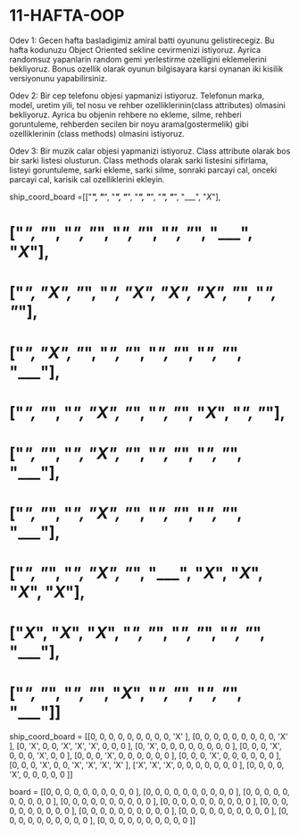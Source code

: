# 11-HAFTA-OOP
Odev 1: Gecen hafta basladigimiz amiral batti oyununu gelistirecegiz. 
Bu hafta kodunuzu Object Oriented sekline cevirmenizi istiyoruz.
 Ayrica randomsuz yapanlarin random gemi yerlestirme ozelligini eklemelerini bekliyoruz. 
Bonus ozellik olarak oyunun bilgisayara karsi oynanan iki kisilik versiyonunu yapabilirsiniz. 

Odev 2:
Bir cep telefonu objesi yapmanizi istiyoruz. 
Telefonun marka, model, uretim yili, tel nosu ve rehber 
ozelliklerinin(class attributes) olmasini bekliyoruz. 
Ayrica bu objenin rehbere no ekleme, silme, rehberi goruntuleme, 
rehberden secilen bir noyu arama(gostermelik) gibi ozelliklerinin 
(class methods) olmasini istiyoruz. 

Odev 3:
Bir muzik calar objesi yapmanizi istiyoruz. Class attribute olarak bos bir sarki listesi 
 olusturun. Class methods olarak sarki listesini sifirlama, listeyi goruntuleme, sarki ekleme, 
sarki silme, sonraki parcayi cal, onceki parcayi cal, karisik cal ozelliklerini ekleyin.

 ship_coord_board =[["___", "___", "___", "___", "___", "___", "___", "___", "___", "_X_"],
#                    ["___", "___", "___", "___", "___", "___", "___", "___", "___", "_X_"],
#                    ["___", "_X_", "___", "___", "_X_", "_X_", "_X_", "___", "___", "___"],
#                    ["___", "_X_", "___", "___", "___", "___", "___", "___", "___", "___"],
#                    ["___", "___", "___", "_X_", "___", "___", "___", "_X_", "___", "___"],
#                    ["___", "___", "___", "_X_", "___", "___", "___", "___", "___", "___"],
#                    ["___", "___", "___", "_X_", "___", "___", "___", "___", "___", "___"],
#                    ["___", "___", "___", "_X_", "___", "___", "_X_", "_X_", "_X_", "_X_"],
#                    ["_X_", "_X_", "_X_", "___", "___", "___", "___", "___", "___", "___"],
#                    ["___", "___", "___", "___", "_X_", "___", "___", "___", "___", "___"]]


ship_coord_board = [[0, 0, 0, 0, 0, 0, 0, 0, 0, 'X' ],
                    [0, 0, 0, 0, 0, 0, 0, 0, 0, 'X' ],
                    [0, 'X', 0, 0, 'X', 'X', 'X', 0, 0, 0 ],
                    [0, 'X', 0, 0, 0, 0, 0, 0, 0, 0 ],
                    [0, 0, 0, 'X', 0, 0, 0, 'X', 0, 0 ],
                    [0, 0, 0, 'X', 0, 0, 0, 0, 0, 0 ],
                    [0, 0, 0, 'X', 0, 0, 0, 0, 0, 0 ],
                    [0, 0, 0, 'X', 0, 0, 'X', 'X', 'X', 'X' ],
                    ['X', 'X', 'X', 0, 0, 0, 0, 0, 0, 0 ],
                    [0, 0, 0, 0, 'X', 0, 0, 0, 0, 0 ]]


board = [[0, 0, 0, 0, 0, 0, 0, 0, 0, 0 ],
         [0, 0, 0, 0, 0, 0, 0, 0, 0, 0 ],
         [0, 0, 0, 0, 0, 0, 0, 0, 0, 0 ],
         [0, 0, 0, 0, 0, 0, 0, 0, 0, 0 ],
         [0, 0, 0, 0, 0, 0, 0, 0, 0, 0 ],
         [0, 0, 0, 0, 0, 0, 0, 0, 0, 0 ],
         [0, 0, 0, 0, 0, 0, 0, 0, 0, 0 ],
         [0, 0, 0, 0, 0, 0, 0, 0, 0, 0 ],
         [0, 0, 0, 0, 0, 0, 0, 0, 0, 0 ],
         [0, 0, 0, 0, 0, 0, 0, 0, 0, 0 ]]
